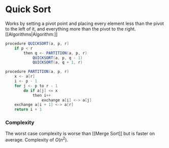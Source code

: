 # Quick Sort
Works by setting a pivot point and placing every element less than the pivot to the left of it, and everything more than the pivot to the right.
[[Algorithms|Algorithm:]]
```java
procedure QUICKSORT(a, p, r)
	if p < r
		then q <- PARTITION(a, p, r)
			QUICKSORT(a, p, q - 1)
			QUICKSORT(a, q + 1, r)

procedure PARTITION(a, p, r)
	x <- a[r]
	i <- p - 1
	for j <- p to r - 1
		do if a[j] <= x
			then i++
				exchange a[i] <-> a[j]
	exchange a[i + 1] <-> a[r]
	return i + 1
```

### Complexity
The worst case complexity is worse than [[Merge Sort]] but is faster on average. Complexity of $O(n^2)$.